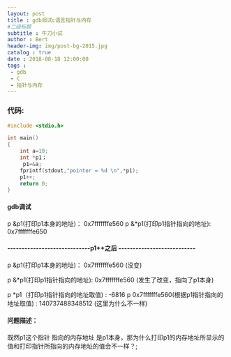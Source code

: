```yaml
---
layout: post
title : gdb调试c语言指针与内存
#二级标题
subtitle : 牛刀小试　
author : Bert
header-img: img/post-bg-2015.jpg
catalog : true
date : 2018-08-18 12:00:00
tags :
 - gdb
 - C
 - 指针与内存
---
```


### 代码:

```c
#include <stdio.h>

int main()
{
	int a=10;
	int *p1；
     p1=&a;
	fprintf(stdout,"pointer = %d \n",*p1);
	p1++;
	return 0;
}
```

#### gdb调试

p &p1(打印p1本身的地址)：   0x7fffffffe560
p &*p1(打印p1指针指向的地址): 0x7fffffffe650

#### 		-----------------------------p1++之后	---------------------------

p &p1(打印p1本身的地址)：  0x7fffffffe560 (没变)

p &*p1(打印p1指针指向的地址):	0x7fffffffe560 (发生了改变，指向了p1本身)

 p *p1（打印p1指针指向的地址取值) :	-6816
 p  0x7fffffffe560(根据p1指针指向的地址取值) :	140737488348512   (这里为什么不一样)

#### 问题描述：

既然p1这个指针 指向的内存地址 是p1本身，那为什么打印p1的内存地址所显示的值和打印指针所指向的内存地址的值会不一样？;

